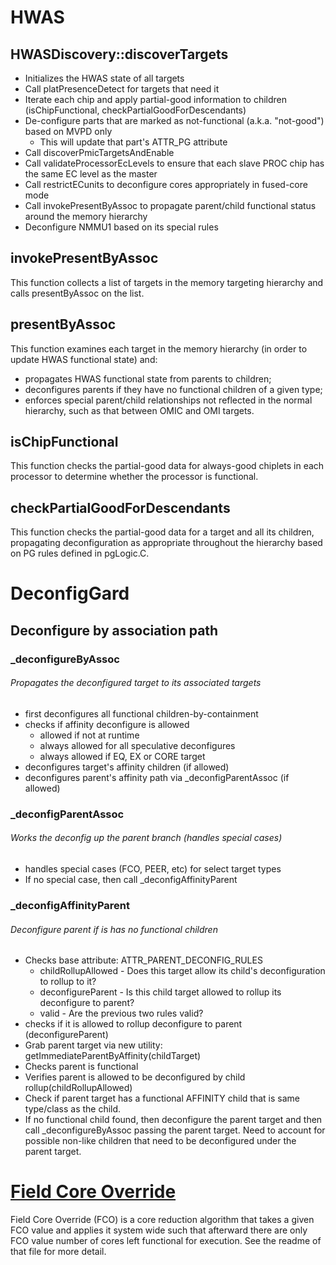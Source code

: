 # HWAS
## HWASDiscovery::discoverTargets
- Initializes the HWAS state of all targets
- Call platPresenceDetect for targets that need it
- Iterate each chip and apply partial-good information to children
  (isChipFunctional, checkPartialGoodForDescendants)
- De-configure parts that are marked as not-functional (a.k.a. "not-good") based
  on MVPD only
  - This will update that part's ATTR_PG attribute
- Call discoverPmicTargetsAndEnable
- Call validateProcessorEcLevels to ensure that each slave PROC chip has the
  same EC level as the master
- Call restrictECunits to deconfigure cores appropriately in fused-core mode
- Call invokePresentByAssoc to propagate parent/child functional status around
  the memory hierarchy
- Deconfigure NMMU1 based on its special rules

## invokePresentByAssoc

This function collects a list of targets in the memory targeting hierarchy and
calls presentByAssoc on the list.

## presentByAssoc

This function examines each target in the memory hierarchy (in order to update
HWAS functional state) and:
- propagates HWAS functional state from parents to children;
- deconfigures parents if they have no functional children of a given type;
- enforces special parent/child relationships not reflected in the normal
  hierarchy, such as that between OMIC and OMI targets.

## isChipFunctional

This function checks the partial-good data for always-good chiplets in each
processor to determine whether the processor is functional.

## checkPartialGoodForDescendants

This function checks the partial-good data for a target and all its children,
propagating deconfiguration as appropriate throughout the hierarchy based on PG
rules defined in pgLogic.C.

# DeconfigGard

## Deconfigure by association path
### _deconfigureByAssoc
###### Propagates the deconfigured target to its associated targets
- first deconfigures all functional children-by-containment
- checks if affinity deconfigure is allowed
  - allowed if not at runtime
  - always allowed for all speculative deconfigures
  - always allowed if EQ, EX or CORE target
- deconfigures target's affinity children (if allowed)
- deconfigures parent's affinity path via _deconfigParentAssoc (if allowed)

### _deconfigParentAssoc
###### Works the deconfig up the parent branch (handles special cases)
- handles special cases (FCO, PEER, etc) for select target types
- If no special case, then call _deconfigAffinityParent

### _deconfigAffinityParent
###### Deconfigure parent if is has no functional children
- Checks base attribute: ATTR_PARENT_DECONFIG_RULES
  - childRollupAllowed - Does this target allow its child's deconfiguration to rollup to it?
  - deconfigureParent - Is this child target allowed to rollup its deconfigure to parent?
  - valid - Are the previous two rules valid?
- checks if it is allowed to rollup deconfigure to parent (deconfigureParent)
- Grab parent target via new utility: getImmediateParentByAffinity(childTarget)
- Checks parent is functional
- Verifies parent is allowed to be deconfigured by child rollup(childRollupAllowed)
- Check if parent target has a functional AFFINITY child that is same type/class as the child.
- If no functional child found, then deconfigure the parent target and then call
  _deconfigureByAssoc passing the parent target.  Need to account for possible non-like
  children that need to be deconfigured under the parent target.

# [Field Core Override](fco-readme.md)

Field Core Override (FCO) is a core reduction algorithm that takes a given FCO value and applies it system wide such
that afterward there are only FCO value number of cores left functional for execution. See the readme of that file for
more detail.

